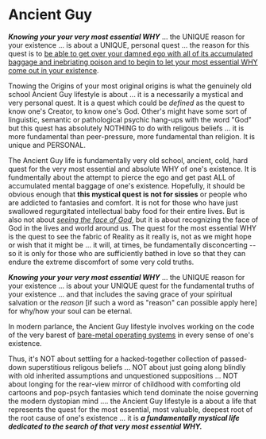 # Ancient Guy

***Knowing your your very most essential WHY*** ... the UNIQUE reason for your existence ... is about a UNIQUE, personal quest ... the reason for this quest is to [be able to get over your damned ego with all of its accumulated baggage and inebriating poison and to begin to let your most essential WHY come out in your existence](https://kidadl.com/quotes/best-meister-eckhart-quotes-from-the-german-monist-philosopher).

Tnowing the Origins of your most original origins is what the genuinely old school Ancient Guy lifestyle is about ... it is a necessarily a mystical and very personal quest. It is a quest which could be *defined* as the quest to know one's Creator, to know one's God. Other's might have some sort of linguistic, semantic or pathological psychic hang-ups with the word "God" but this quest has absolutely NOTHING to do with religous beliefs ... it is more fundamental than peer-pressure, more fundamental than religion. It is unique and PERSONAL.

The Ancient Guy life is fundamentally very old school, ancient, cold, hard quest for the very most essential and absolute WHY of one's existence. It is fundmentally about the attempt to pierce the ego and get past ALL of accumulated mental baggage of one's existence. Hopefully, it should be obvious enough that **this mystical quest is not for sissies** or people who are addicted to fantasies and comfort. It is not for those who have just swallowed regurgitated intellectual baby food for their entire lives. But is also not about [*seeing the face of God*](https://www.biblestudytools.com/exodus/33-20.html), but it is about recognizing the face of God in the lives and world around us. The quest for the most essential WHY is the quest to see the fabric of Reality as it really is, not as we might hope or wish that it might be ... it will, at times, be fundamentally disconcerting -- so it is only for those who are sufficiently bathed in love so that they can endure the extreme discomfort of some very cold truths.

***Knowing your your very most essential WHY*** ... the UNIQUE reason for your existence ... is about your UNIQUE quest for the fundamental truths of your existence ... and that includes the saving grace of your spiritual salvation or the *reason* [if such a word as "reason" can possible apply here] for why/how your soul can be eternal.


In modern parlance, the Ancient Guy lifestyle involves working on the code of the very barest of [bare-metal operating systems](https://en.wikipedia.org/wiki/Bare_machine) in every sense of one's existence. 

Thus, it's NOT about settling for a hacked-together collection of passed-down superstitious religous beliefs ... NOT about just going along blindly with old inherited assumptions and unquestioned suppositions ... NOT about longing for the rear-view mirror of childhood with comforting old cartoons and pop-psych fantasies which tend dominate the noise governing the modern dystopian mind .... the Ancient Guy lifestyle is a about a life that represents the quest for the most essential, most valuable, deepest root of the root cause of one's existence ... it is ***a fundamentally mystical life dedicated to the search of that very most essential WHY.*** 
